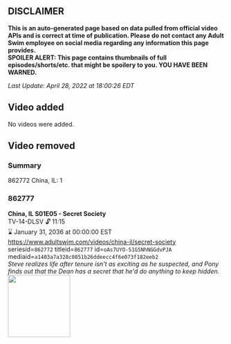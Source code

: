 ## DISCLAIMER
**This is an auto-generated page based on data pulled from official video APIs and is correct at time of publication. Please do not contact any Adult Swim employee on social media regarding any information this page provides.**  
**SPOILER ALERT: This page contains thumbnails of full episodes/shorts/etc. that might be spoilery to you. YOU HAVE BEEN WARNED.**  

_Last Update: April 28, 2022 at 18:00:26 EDT_
## Video added
No videos were added.  
## Video removed
### Summary
862772 China, IL: 1  
### 862777
**China, IL S01E05 - Secret Society**  
TV-14-DLSV 🔓 11:15  
⌛ January 31, 2036 at 00:00:00 EST  
https://www.adultswim.com/videos/china-il/secret-society  
seriesid=`862772` titleid=`862777` id=`oAs7UYO-S1G5NhNGGdvPJA` mediaid=`a1403a7a328c0851b26ddeecc4f6e073f182eeb2`  
_Steve realizes life after tenure isn't as exciting as he suspected, and Pony finds out that the Dean has a secret that he'd do anything to keep hidden._  
<a href="https://media.cdn.adultswim.com/uploads/20200302/thumbnails/2_20321639164-chinail_105_BIM.jpg"><img src="https://media.cdn.adultswim.com/uploads/20200302/thumbnails/2_20321639164-chinail_105_BIM.jpg" height="144px" /></a>
